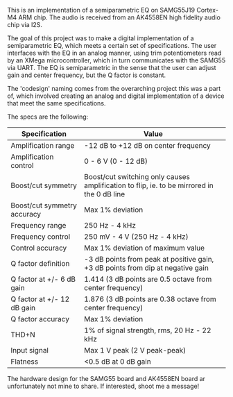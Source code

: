 This is an implementation of a semiparametric EQ on SAMG55J19 Cortex-M4 ARM chip. The audio is received from an AK4558EN high fidelity audio chip via I2S. 

The goal of this project was to make a digital implementation of a semiparametric EQ, which meets a certain set of specifications. The user interfaces with the EQ in an analog manner, using trim potentiometers read by an XMega microcontroller, which in turn communicates with the SAMG55 via UART. The EQ is semiparametric in the sense that the user can adjust gain and center frequency, but the Q factor is constant. 

The 'codesign' naming comes from the overarching project this was a part of, which involved creating an analog and digital implementation of a device that meet the same specifications.  

The specs are the following:

Specification | Value 
--- | --- 
Amplification range | -12 dB to +12 dB on center frequency
Amplification control | 0 - 6 V (0 - 12 dB)
Boost/cut symmetry | Boost/cut switching only causes amplification to flip, ie. to be mirrored in the 0 dB line
Boost/cut symmetry accuracy | Max 1% deviation
Frequency range | 250 Hz - 4 kHz
Frequency control | 250 mV - 4 V (250 Hz - 4 kHz)
Control accuracy | Max 1% deviation of maximum value
Q factor definition | -3 dB points from peak at positive gain, +3 dB points from dip at negative gain
Q factor at +/- 6 dB gain | 1.414 (3 dB points are 0.5 octave from center frequency)
Q factor at +/- 12 dB gain | 1.876 (3 dB points are 0.38 octave from center frequency)
Q factor accuracy | Max 1% deviation
THD+N | 1% of signal strength, rms, 20 Hz - 22 kHz
Input signal | Max 1 V peak (2 V peak-peak)
Flatness | <0.5 dB at 0 dB gain

The hardware design for the SAMG55 board and AK4558EN board ar unfortunately not mine to share. If interested, shoot me a message!